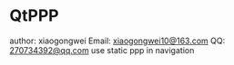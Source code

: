 # QtPPP
author: xiaogongwei
Email: xiaogongwei10@163.com
QQ: 270734392@qq.com
use static ppp in navigation
